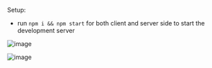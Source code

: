 
Setup:
- run ```npm i && npm start``` for both client and server side to start the development server

![image](https://github.com/ajaykumar2004/real-time-chat-react-socketsIO/assets/91714785/afeb632f-655f-49db-8702-8ce2b5715c86)

![image](https://github.com/ajaykumar2004/real-time-chat-react-socketsIO/assets/91714785/d6615942-3691-476a-be58-76b05c981106)
